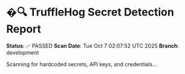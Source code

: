 # �🔍 TruffleHog Secret Detection Report
**Status**: ✅ PASSED
**Scan Date**: Tue Oct  7 02:07:52 UTC 2025
**Branch**: development

Scanning for hardcoded secrets, API keys, and credentials...
